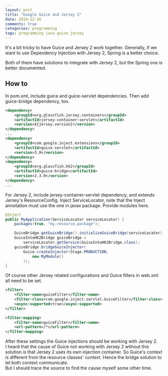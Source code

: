 ```yaml
---
layout: post
title: "Google Guice and Jersey 2"
date: 2014-12-26
comments: true
categories: programming
tags: programming java guice jersey
---
```


It's a bit tricky to have Guice and Jersey 2 work together.
Generally, if we want to use Dependency Injection with Jersey 2, Spring is a better
choice.

Both of them have solutions to integrate with Jersey 2, but the Spring
one is better documented.

How to
------

In pom.xml, include guice and guice-servlet dependencies. Then add
guice-bridge dependency, too.

```xml
<dependency>
    <groupId>org.glassfish.jersey.containers</groupId>
    <artifactId>jersey-container-servlet</artifactId>
    <version>${jersey.version}</version>
</dependency>
...
<dependency>
    <groupId>com.google.inject.extensions</groupId>
    <artifactId>guice-servlet</artifactId>
    <version>3.0</version>
</dependency>
<dependency>
    <groupId>org.glassfish.hk2</groupId>
    <artifactId>guice-bridge</artifactId>
    <version>2.3.0</version>
</dependency>
...
```

For Jersey 2, include jersey-container-servlet dependency, and extends
Jersey's ResourceConfig. Inject ServiceLocator, note that the Inject
annotation must use the one in javax package.
Provide modules here.

```java
@Inject
public MyApplication(ServiceLocator serviceLocator) {
    packages(true, "my.resource.package");

    GuiceBridge.getGuiceBridge().initializeGuiceBridge(serviceLocator);
    GuiceIntoHK2Bridge guiceBridge =
        serviceLocator.getService(GuiceIntoHK2Bridge.class);
    guiceBridge.bridgeGuiceInjector(
        Guice.createInjector(Stage.PRODUCTION,
            new MyModule()
        ));
}
```

Of course other Jersey related configurations and Guice filters in
web.xml all need to be set.

```xml
<filter>
    <filter-name>guiceFilter</filter-name>
    <filter-class>com.google.inject.servlet.GuiceFilter</filter-class>
    <async-supported>true</async-supported>
</filter>

<filter-mapping>
    <filter-name>guiceFilter</filter-name>
    <url-pattern>/*</url-pattern>
</filter-mapping>
```

After these settings the Guice injections should be working with Jersey
2.  
I heard that the cause of Guice not working with Jersey 2 without this
solution is that Jersey 2 uses its own injection container. So Guice's
context is different from the resource classes' context. Hence the
bridge solution to let both context communicate.  
But I should trace the source to find the cause myself some other
time.
